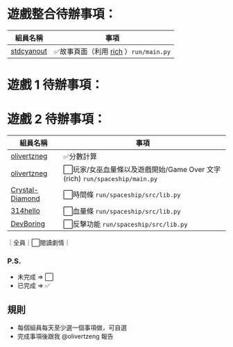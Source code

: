 # 遊戲整合待辦事項：
| 組員名稱 | 事項 |
| ------------- | -------------- |
| [stdcyanout](https://github.com/stdcyanout) | ✅故事頁面（利用 [rich](https://github.com/textualize/rich) ）`run/main.py` |
# 遊戲 1 待辦事項：

# 遊戲 2 待辦事項：
| 組員名稱 | 事項 |
| ------------- | -------------- |
| [olivertzneg](https://github.com/olivertzeng)  | ✅分數計算 |
| [olivertzneg](https://github.com/olivertzeng) | ⬜玩家/女巫血量條以及遊戲開始/Game Over 文字(rich) `run/spaceship/main.py` |
| [Crystal-Diamond](https://github.com/crystal-diamond) | ⬜時間條 `run/spaceship/src/lib.py` |
| [314hello](https://github.com/314hello) | ⬜血量條 `run/spaceship/src/lib.py` |
| [DevBoring](https://github.com/devboring) | ⬜反擊功能 `run/spaceship/src/lib.py` |
｜全員｜⬜️閱讀劇情｜
### P.S.
- 未完成 => ⬜
- 已完成 => ✅



## 規則
- 每個組員每天至少選一個事項做，可自選
- 完成事項後跟我 @olivertzeng 報告
